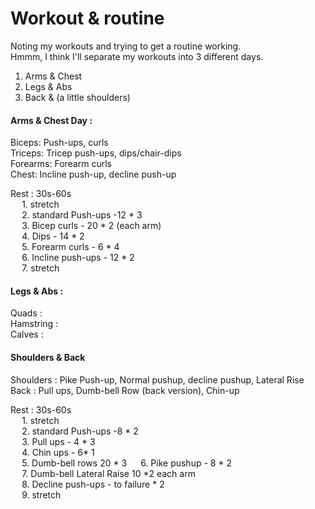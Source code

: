 # Workout & routine   
Noting my workouts and trying to get a routine working.   
Hmmm, I think I'll separate my workouts into 3 different days.   
1. Arms & Chest   
2. Legs & Abs   
3. Back & (a little shoulders)   

   
#### Arms & Chest Day :    

Biceps: Push-ups, curls    
Triceps: Tricep push-ups, dips/chair-dips   
Forearms: Forearm curls   
Chest: Incline push-up, decline  push-up   

Rest : 30s-60s    
  1. stretch    
  2. standard Push-ups -12 \* 3   
  3. Bicep curls - 20 \* 2 (each arm)   
  4. Dips  - 14 \* 2   
  5. Forearm curls - 6 \* 4   
  6. Incline push-ups - 12 \* 2   
  7. stretch   


#### Legs & Abs :    

Quads :    
Hamstring :    
Calves :    
   
   
#### Shoulders & Back   

Shoulders : Pike Push-up, Normal pushup, decline pushup, Lateral Rise   
Back : Pull ups, Dumb-bell Row (back version), Chin-up

Rest : 30s-60s    
  1. stretch    
  2. standard Push-ups -8 \* 2   
  3. Pull ups - 4 \* 3   
  4. Chin ups -  6\* 1   
  5. Dumb-bell rows 20 \* 3
  6. Pike pushup - 8 \* 2   
  7. Dumb-bell Lateral Raise 10 \*2 each arm   
  8. Decline push-ups - to failure \* 2   
  9. stretch   
   
